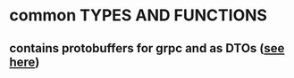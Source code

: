 # common TYPES AND FUNCTIONS
## contains protobuffers for grpc and as DTOs ([see here](https://github.com/aybjax/nis_kub/edit/main/README.md))
